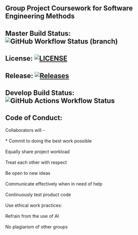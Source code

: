 ## Group Project Coursework for Software Engineering Methods  

## Master Build Status:  ![GitHub Workflow Status (branch)](https://img.shields.io/github/actions/workflow/status/Liam-Dev96/semCoursework/main.yml?branch=master)

## License: [![LICENSE](https://img.shields.io/github/license/Liam-Dev96/semCoursework.svg?style=flat-square)](https://github.com/Liam-Dev96/semCoursework/blob/master/LICENSE)

## Release: [![Releases](https://img.shields.io/github/release/Liam-Dev96/semCoursework/all.svg?style=flat-square)](https://github.com/Liam-Dev96/semCoursework/releases)

## Develop Build Status: ![GitHub Actions Workflow Status](https://img.shields.io/github/actions/workflow/status/Liam-Dev96/semCoursework/main.yml?branch=develop)

## Code of Conduct:  
Collaborators will -
<br/>
  <br/> * Commit to doing the best work possible
  <br/>
  <br/>Equally share project workload
  <br/>
  <br/>Treat each other with respect
  <br/>
  <br/>Be open to new ideas
  <br/>
  <br/>Communicate effectively when in need of help
  <br/>
  <br/>Continuously test product code
  <br/>
  <br/>Use ethical work practices:
  <br/>
    <br/>Refrain from the use of AI
    <br/>
    <br/>No plagiarism of other groups

